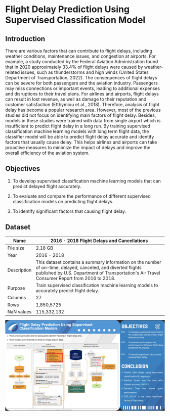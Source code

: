 # Flight Delay Prediction Using Supervised Classification Model

## Introduction

There are various factors that can contribute to flight delays, including weather conditions, maintenance issues, and congestion at airports. For example, a study conducted by the Federal Aviation Administration found that in 2020 approximately 33.4% of flight delays were caused by weather-related issues, such as thunderstorms and high winds (United States Department of Transportation, 2022). The consequences of flight delays can be severe for both passengers and the aviation industry. Passengers may miss connections or important events, leading to additional expenses and disruptions to their travel plans. For airlines and airports, flight delays can result in lost revenue, as well as damage to their reputation and customer satisfaction (Efthymiou et al., 2018).
    Therefore, analysis of flight delay has become a popular research area. However, most of the previous studies did not focus on identifying main factors of flight delay. Besides, models in these studies were trained with data from single airport which is insufficient to predict flight delay in a long run. By training supervised classification machine learning models with long term flight data, the classifier model will be able to predict flight delay accurate and identify factors that usually cause delay. This helps airlines and airports can take proactive measures to minimize the impact of delays and improve the overall efficiency of the aviation system.

## Objectives

1) To develop supervised classification machine learning models that can predict delayed flight accurately.

2) To evaluate and compare the performance of different supervised classification models on predicting flight delays.

3) To identify significant factors that causing flight delay.

## Dataset

| Name                                      | 2016 - 2018 Flight Delays and Cancellations  |
|-------------------------------------------|----------------------------------------------|
| File size                                 | 2.18 GB                                      |
| Year                                      | 2016 - 2018                                 |
| Description                               | This dataset contains a summary information on the number of on-time, delayed, canceled, and diverted flights published by U.S. Department of Transportation's Air Travel Consumer Report from 2016 to 2018. |
| Purpose                                   | Train supervised classification machine learning models to accurately predict flight delay. |
| Columns                                   | 27                                           |
| Rows                                      | 1,850,5725                                  |
| NaN values                                | 115,332,132                                |


![Alt text](Flowchart.png)
